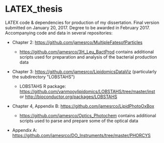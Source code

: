 # LATEX_thesis
LATEX code &amp; dependencies for production of my dissertation. Final version submitted on January 20, 2017. Degree to be awarded in February 2017. Accompanying code and data in several repositories:

   * Chapter 2: https://github.com/jamesrco/MultipleFatesofParticles

       - https://github.com/jamesrco/3H_Leu_BactProd contains additional scripts used for preparation and analysis of the bacterial production data

   * Chapter 3: https://github.com/jamesrco/LipidomicsDataViz (particularly the subdirectory "LOBSTAHS")

       - LOBSTAHS R package: https://github.com/vanmooylipidomics/LOBSTAHS/tree/master/inst or http://bioconductor.org/packages/LOBSTAHS

   * Chapter 4, Appendix B: https://github.com/jamesrco/LipidPhotoOxBox

       - https://github.com/jamesrco/Optics_Photochem contains additional scripts used to parse and prepare some of the optical data

   * Appendix A: https://github.com/jamesrco/DO_Instruments/tree/master/PHORCYS